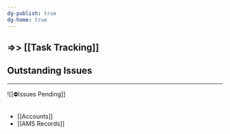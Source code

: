```yaml
---
dg-publish: true
dg-home: true
---
```


## =>> [[Task Tracking]]

## Outstanding Issues
---
![[⛔Issues Pending]]
## 
- [[Accounts]]
- [[AMS Records]]
